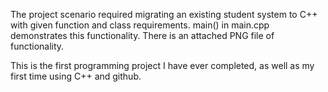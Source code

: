 The project scenario required migrating an existing student system to C++ with given function and class requirements.
main() in main.cpp demonstrates this functionality.
There is an attached PNG file of functionality.

This is the first programming project I have ever completed, as well as my first time using C++ and github.
